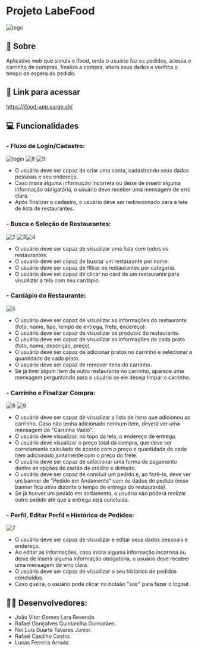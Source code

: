 # Projeto LabeFood

![logo](https://user-images.githubusercontent.com/102267210/193479015-a2804e1c-c166-46fb-a65f-4e9099454881.svg)

## 📄 Sobre

Aplicativo web que simula o Ifood, onde o usuário faz os pedidos, acessa o carrinho de compras, finaliza a compra, altera seus dados e verifica o tempo de espera do pedido.

## 🔗 Link para acessar

https://ifood-app.surge.sh/

## 💻 Funcionalidades

### - Fluxo de Login/Cadastro:

![login](https://user-images.githubusercontent.com/102267210/193480285-83e48e82-ea9e-4c4f-9195-a437f6e36145.PNG) ![8](https://user-images.githubusercontent.com/102267210/193480659-3a6eaed9-a44f-4e5d-83ba-0088439d6180.PNG) ![9](https://user-images.githubusercontent.com/102267210/193480700-a19ce795-46c2-42d3-9307-842cef3b36b5.PNG)

- O usuário deve ser capaz de criar uma conta, cadastrando seus dados pessoais e seu endereço.
- Caso insira alguma informação incorreta ou deixe de inserir alguma informação obrigatória, o usuário deve receber uma mensagem de erro clara.
- Após finalizar o cadastro, o usuário deve ser redirecionado para a tela de lista de restaurantes.

### - Busca e Seleção de Restaurantes:

![2](https://user-images.githubusercontent.com/102267210/193480360-075ca645-7435-4895-b534-431ee6c0465b.PNG) ![3](https://user-images.githubusercontent.com/102267210/193480362-c611a494-9d3b-4cf6-9f69-92b4fed74640.PNG)![4](https://user-images.githubusercontent.com/102267210/193480396-0d3f7494-eee7-4781-9c9d-cfe2f363c7fe.PNG)

- O usuário deve ser capaz de visualizar uma lista com todos os restaurantes.
- O usuário deve ser capaz de buscar um restaurante por nome.
- O usuário deve ser capaz de filtrar os restaurantes por categoria.
- O usuário deve ser capaz de clicar no card de um restaurante para visualizar a tela com seu cardápio.

### - Cardápio do Restaurante:

![5](https://user-images.githubusercontent.com/102267210/193480453-99a55cb9-8a5a-4e21-b79e-c9f9785398d3.PNG)

- O usuário deve ser capaz de visualizar as informações do restaurante (foto, nome, tipo, tempo de entrega, frete, endereço).
- O usuário deve ser capaz de visualizar os produtos do restaurante.
- O usuário deve ser capaz de visualizar as informações de cada prato (foto, nome, descrição, preço).
- O usuário deve ser capaz de adicionar pratos no carrinho e selecionar a quantidade de cada prato.
- O usuário deve ser capaz de remover itens do carrinho.
- Se já tiver algum item de outro restaurante no carrinho, aparece uma mensagem perguntando para o usuário se ele deseja limpar o carrinho.

### - Carrinho e Finalizar Compra:

![6](https://user-images.githubusercontent.com/102267210/193480540-41f5bed9-5144-496b-9a2b-6cebc272dbe2.PNG) ![9](https://user-images.githubusercontent.com/102267210/193482293-5f0f2fda-7052-4b56-a282-3f2d0beb2bd3.PNG)

- O usuário deve ser capaz de visualizar a lista de itens que adicionou ao carrinho. Caso não tenha adicionado nenhum item, deverá ver uma mensagem de "Carrinho Vazio".
- O usuário deve visualizar, no topo da tela, o endereço de entrega.
- O usuário deve visualizar o preço total da compra, que deve ser corretamente calculado de acordo com o preço e quantidade de cada item adicionado juntamente com o preço do frete.
- O usuário deve ser capaz de selecionar uma forma de pagamento dentre as opções de cartão de crédito e dinheiro.
- O usuário deve ser capaz de concluir um pedido e, ao fazê-lo, deve ver um banner de "Pedido em Andamento" com os dados do pedido (esse banner fica ativo durante o tempo de entrega do restaurante).
- Se já houver um pedido em andamento, o usuário não poderá realizar outro pedido até que a entrega seja concluída.

### - Perfil, Editar Perfil e Histórico de Pedidos:

![7](https://user-images.githubusercontent.com/102267210/193480569-2de91f2b-9d81-446a-976d-e4ccd85f2058.PNG)

- O usuário deve ser capaz de visualizar e editar seus dados pessoais e endereço.
- Ao editar as informações, caso insira alguma informação incorreta ou deixe de inserir alguma informação obrigatória, o usuário deve receber uma mensagem de erro clara.
- O usuário deve ser capaz de visualizar o seu histórico de pedidos concluídos.
- Caso queira, o usuário pode clicar no botaão "sair" para fazer o logout.

## 👩‍💻 Desenvolvedores:

- João Vitor Gomes Lara Resende.
- Rafael Gonçalves Quintanilha Guimarães.
- Nei Luis Duarte Tavares Junior.
- Rafael Castilho Castro.
- Lucas Ferreira Arruda.

